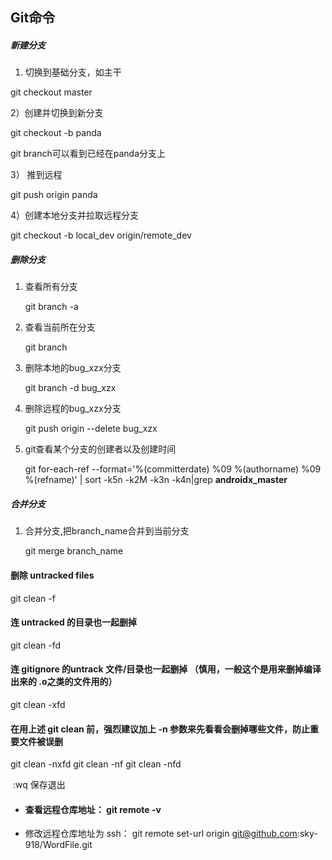## Git命令

##### 新建分支

1) 切换到基础分支，如主干

git checkout master

2）创建并切换到新分支

git checkout -b panda

git branch可以看到已经在panda分支上

3） 推到远程

 git push origin panda 

4）创建本地分支并拉取远程分支

git checkout -b  local_dev  origin/remote_dev

##### 删除分支

1. 查看所有分支

   git branch -a

2. 查看当前所在分支

   git branch

3. 删除本地的bug_xzx分支

   git branch -d bug_xzx

4. 删除远程的bug_xzx分支

   git push origin --delete bug_xzx

5. git查看某个分支的创建者以及创建时间

   git for-each-ref --format='%(committerdate) %09 %(authorname) %09 %(refname)' | sort -k5n -k2M -k3n -k4n|grep **androidx_master**

##### 合并分支

1. 合并分支,把branch_name合并到当前分支

   git  merge  branch_name

#### 删除 untracked files
git clean -f

#### 连 untracked 的目录也一起删掉
git clean -fd

#### 连 gitignore 的untrack 文件/目录也一起删掉 （慎用，一般这个是用来删掉编译出来的 .o之类的文件用的）
git clean -xfd

#### 在用上述 git clean 前，强烈建议加上 -n 参数来先看看会删掉哪些文件，防止重要文件被误删
git clean -nxfd
git clean -nf
git clean -nfd



​    :wq  保存退出

- #### 查看远程仓库地址： git remote -v

- 修改远程仓库地址为 ssh： git remote set-url origin git@github.com:sky-918/WordFile.git

